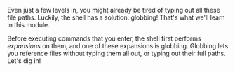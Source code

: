 Even just a few levels in, you might already be tired of typing out all these file paths.
Luckily, the shell has a solution: globbing!
That's what we'll learn in this module.

Before executing commands that you enter, the shell first performs _expansions_ on them, and one of these expansions is globbing.
Globbing lets you reference files without typing them all out, or typing out their full paths.
Let's dig in!
